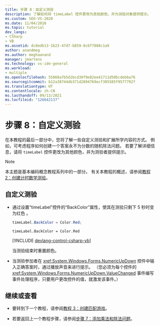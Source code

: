```yaml
---
title: 步骤 8：自定义测验
description: 了解如何将 timeLabel 控件更改为其他颜色，并为测验对象提供提示。
ms.custom: SEO-VS-2020
ms.date: 11/04/2016
ms.topic: tutorial
dev_langs:
- CSharp
- VB
ms.assetid: dc8edb13-1b23-47d7-b859-8c6f7888c1a9
author: anandmeg
ms.author: meghaanand
manager: jmartens
ms.technology: vs-ide-general
ms.workload:
- multiple
ms.openlocfilehash: 55868a7b5d2bcd39f9e82ee41711d50bcdebba76
ms.sourcegitcommit: b12a38744db371d2894769ecf305585f9577792f
ms.translationtype: HT
ms.contentlocale: zh-CN
ms.lasthandoff: 09/13/2021
ms.locfileid: "126642137"
---
```

# <a name="step-8-customize-the-quiz"></a>步骤 8：自定义测验

在本教程的最后一部分中，您将了解一些自定义测验和扩展所学内容的方式。 例如，可考虑程序如何创建一个答案永不为分数的随机除法问题。 若要了解详细信息，请将 `timeLabel` 控件更改为其他颜色，并为测验者提供提示。

> [!NOTE]
> 本主题是基本编码概念教程系列中的一部分。 有关本教程的概述，请参阅[教程 2：创建计时数学测验](../ide/tutorial-2-create-a-timed-math-quiz.md)。

## <a name="to-customize-the-quiz"></a>自定义测验

- 通过设置“timeLabel”控件的“BackColor”属性，使其在测验只剩下 5 秒时变为红色 。

  ```csharp
  timeLabel.BackColor = Color.Red;
  ```

  ```vb
  timeLabel.BackColor = Color.Red
  ```

  [!INCLUDE [devlang-control-csharp-vb](./includes/devlang-control-csharp-vb.md)]

  当测验结束时重置颜色。

- 当测验参加者在 <xref:System.Windows.Forms.NumericUpDown> 控件中输入正确答案时，通过播放声音来进行提示。 （您必须为每个控件的 <xref:System.Windows.Forms.NumericUpDown.ValueChanged> 事件编写事件处理程序，只要用户更改控件的值，就激发该事件。）

## <a name="to-continue-or-review"></a>继续或查看

- 要转到下一个教程，请参阅[教程 3：创建匹配游戏](../ide/tutorial-3-create-a-matching-game.md)。

- 若要返回上一个教程步骤，请参阅[步骤 7：添加乘法和除法问题](../ide/step-7-add-multiplication-and-division-problems.md)。
